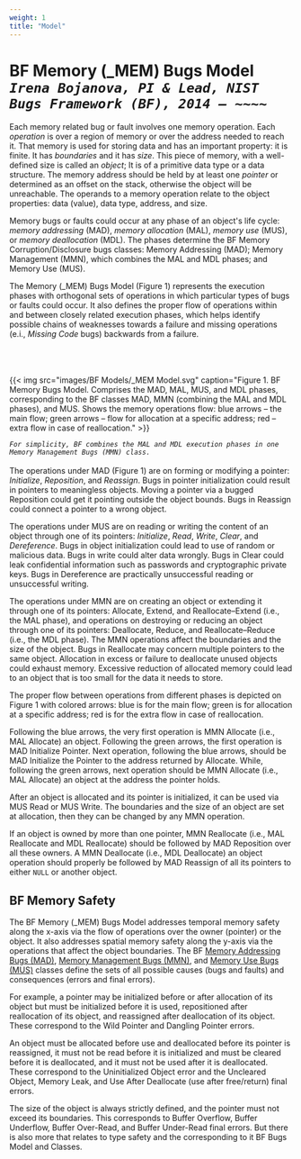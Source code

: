 ```yaml
---
weight: 1
title: "Model"
---
```

# BF Memory (\_MEM) Bugs Model <br/>_`Irena Bojanova, PI & Lead, NIST Bugs Framework (BF), 2014 – ~~~~`_

Each memory related bug or fault involves one memory operation. Each _operation_ is over a region of memory or over the address needed to reach it. That memory is used for storing data and has an important property: it is finite. It has _boundaries_ and it has _size_. This piece of memory, with a well-defined size is called an _object_; It is of a primitive data type or a data structure. The memory address should be held by at least one _pointer_ or determined as an offset on the stack, otherwise the object will be unreachable. The operands to a memory operation relate to the object properties: data (value), data type, address, and size.  

Memory bugs or faults could occur at any phase of an object's life cycle: _memory addressing_ (MAD), _memory allocation_ (MAL), _memory use_ (MUS), or  _memory deallocation_ (MDL). The phases determine the BF Memory Corruption/Disclosure bugs classes: Memory Addressing (MAD); Memory Management (MMN), which combines the MAL and MDL phases; and Memory Use (MUS).

The Memory (_MEM) Bugs Model (Figure 1) represents the execution phases with orthogonal sets of operations in which particular types of bugs or faults could occur. It also defines the proper flow of operations within and between closely related execution phases, which helps identify possible chains of weaknesses towards a failure and missing operations (e.i., _Missing Code_ bugs) backwards from a failure.
<br/><br/>
<br/><br/>

{{< img src="images/BF Models/_MEM Model.svg" caption="Figure 1. BF Memory Bugs Model. Comprises the MAD, MAL, MUS, and MDL phases, corresponding to the BF classes MAD, MMN (combining the MAL and MDL phases), and MUS. Shows the memory operations flow: blue arrows – the main flow; green arrows – flow for allocation at a specific address; red – extra flow in case of reallocation." >}}

_`For simplicity, BF combines the MAL and MDL execution phases in one Memory Management Bugs (MMN) class.`_ 
<br/><br/>
The operations under MAD (Figure 1) are on forming or modifying a pointer: _Initialize_, _Reposition_, and _Reassign_. Bugs in pointer initialization could result in pointers to meaningless objects. Moving a pointer via a bugged Reposition could get it pointing outside the object bounds. Bugs in Reassign could connect a pointer to a wrong object.

The operations under MUS are on reading or writing the content of an object through one of its pointers: _Initialize_, _Read_, _Write_, _Clear_, and _Dereference_. Bugs in object initialization could lead to use of random or malicious data. Bugs in write could alter data wrongly. Bugs in Clear could leak confidential information such as passwords and cryptographic private keys. Bugs in Dereference are practically unsuccessful reading or unsuccessful writing.

The operations under MMN are on creating an object or extending it through one of its pointers: Allocate, Extend, and Reallocate–Extend (i.e., the MAL phase), and operations on destroying or reducing an object through one of its pointers: Deallocate, Reduce, and Reallocate–Reduce (i.e., the MDL phase). The MMN operations affect the boundaries and the size of the object. Bugs in Reallocate may concern multiple pointers to the same object. Allocation in excess or failure to deallocate unused objects could exhaust memory. Excessive reduction of allocated memory could lead to an object that is too small for the data it needs to store.

The proper flow between operations from different phases is depicted on Figure 1 with colored arrows: blue is for the main flow; green is for allocation at a specific address; red is for the extra flow in case of reallocation.

Following the blue arrows, the very first operation is MMN Allocate (i.e., MAL Allocate) an object. Following the green arrows, the first operation is MAD Initialize Pointer. Next operation, following the blue arrows, should be MAD Initialize the Pointer to the address returned by Allocate. While, following the green arrows, next operation should be MMN Allocate (i.e., MAL Allocate) an object at the address the pointer holds.

After an object is allocated and its pointer is initialized, it can be used via MUS Read or MUS Write. The boundaries and the size of an object are set at allocation, then they can be changed by any MMN operation.

If an object is owned by more than one pointer, MMN Reallocate (i.e., MAL Reallocate and MDL Reallocate) should be followed by MAD Reposition over all these owners. A MMN Deallocate (i.e., MDL Deallocate) an object operation should properly be followed by MAD Reassign of all its pointers to either `NULL` or another object.

## BF Memory Safety

The BF Memory (_MEM) Bugs Model addresses temporal memory safety along the x-axis via the flow of operations over the owner (pointer) or the object. It also addresses spatial memory safety along the y-axis via the operations that affect the object boundaries. The BF [Memory Addressing Bugs (MAD)](/BF/info/bf-classes/_mem/mad/), [Memory Management Bugs (MMN)](/BF/info/bf-classes/_mem/mmn/), and [Memory Use Bugs (MUS)](/BF/info/bf-classes/_mem/mus/) classes define the sets of all possible causes (bugs and faults) and consequences (errors and final errors).

For example, a pointer may be initialized before or after allocation of its object but must be initialized before it is used, repositioned after reallocation of its object, and reassigned after deallocation of its object. These correspond to the Wild Pointer and  Dangling Pointer errors.

An object must be allocated before use and deallocated before its pointer is reassigned, it must not be read before it is initialized and must be cleared before it is deallocated, and it must not be used after it is deallocated. These correspond to the Uninitialized Object error and the Uncleared Object, Memory Leak, and Use After Deallocate (use after free/return) final errors. 

The size of the object is always strictly defined, and the pointer must not exceed its boundaries. This corresponds to Buffer Overflow, Buffer Underflow, Buffer Over-Read, and Buffer Under-Read  final errors. But there is also more that relates to type safety and the corresponding to it BF Bugs Model and Classes.


